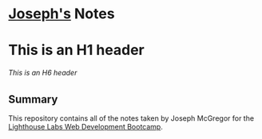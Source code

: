# [Joseph's](https://github.com/JosephJX) Notes

# This is an H1 header
###### This is an H6 header

## Summary 

This repository contains all of the notes taken by Joseph McGregor for the [Lighthouse Labs Web Development Bootcamp](https://www.lighthouselabs.ca/en/web-development-bootcamp).